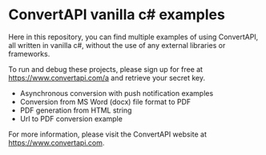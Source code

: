 # ConvertAPI vanilla c# examples

Here in this repository, you can find multiple examples of using ConvertAPI, all written in vanilla c#, without the use of any external libraries or frameworks. 

To run and debug these projects, please sign up for free at https://www.convertapi.com/a and retrieve your secret key. 

- Asynchronous conversion with push notification examples
- Conversion from MS Word (docx) file format to PDF
- PDF generation from HTML string
- Url to PDF conversion example

For more information, please visit the ConvertAPI website at https://www.convertapi.com.
